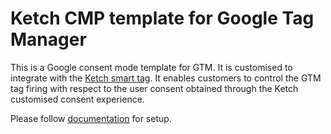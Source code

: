 # Ketch CMP template for Google Tag Manager

This is a Google consent mode template for GTM. It is customised to integrate with the [Ketch smart tag](https://github.com/ketch-sdk/ketch-tag#ketch-tag). It enables customers to control the GTM tag firing with respect to the user consent obtained through the Ketch customised consent experience.

Please follow [documentation](https://docs.ketch.com/hc/en-us/articles/1500012811962-Automated-Web-Infrastructure-Orchestration-with-Google-Tag-Manager) for setup.
